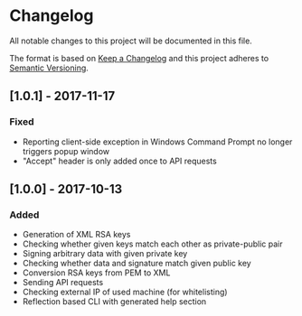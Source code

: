 # Changelog
All notable changes to this project will be documented in this file.

The format is based on [Keep a Changelog](http://keepachangelog.com/en/1.0.0/)
and this project adheres to [Semantic Versioning](http://semver.org/spec/v2.0.0.html).

## [1.0.1] - 2017-11-17
### Fixed
- Reporting client-side exception in Windows Command Prompt no longer triggers popup window
- "Accept" header is only added once to API requests

## [1.0.0] - 2017-10-13
### Added
- Generation of XML RSA keys
- Checking whether given keys match each other as private-public pair
- Signing arbitrary data with given private key
- Checking whether data and signature match given public key
- Conversion RSA keys from PEM to XML
- Sending API requests
- Checking external IP of used machine (for whitelisting)
- Reflection based CLI with generated help section
